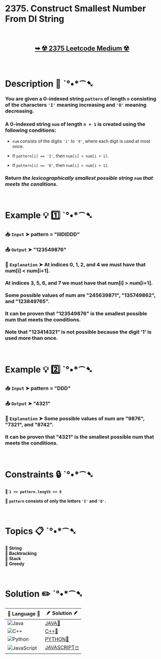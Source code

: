 # 2375. Construct Smallest Number From DI String

</br>

<h2 align="center"> 

<a href="https://leetcode.com/problems/construct-smallest-number-from-di-string/?envType=daily-question&envId=2025-02-18"><strong>➥ ☢️ 2375 Leetcode Medium ☢️ </strong></a>
</h2>

</br>

# Description 📜 ˋ°•*⁀➷

### You are given a 0-indexed string `pattern` of length `n` consisting of the characters `'I'` meaning increasing and `'D'` meaning decreasing.

### A 0-indexed string `num` of length `n + 1` is created using the following conditions:

- `num` consists of the digits `'1'` to `'9'`, where each digit is used at most once.

- If `pattern[i] == 'I'`, then `num[i] < num[i + 1]`.

- If `pattern[i] == 'D'`, then `num[i] > num[i + 1]`.

### Return *the lexicographically smallest possible string* `num` *that meets the conditions*.

</br>

# Example 💡 1️⃣ ˋ°•*⁀➷

  ### 📥 `Input`  ➤ pattern = "IIIDIDDD"

  ### 📤 `Output`  ➤ "123549876"

  ### 🔦 `Explanation`  ➤ At indices 0, 1, 2, and 4 we must have that num[i] < num[i+1].</br></br> At indices 3, 5, 6, and 7 we must have that num[i] > num[i+1].</br></br> Some possible values of num are "245639871", "135749862", and "123849765".</br></br> It can be proven that "123549876" is the smallest possible num that meets the conditions.</br></br> Note that "123414321" is not possible because the digit '1' is used more than once.

</br>

# Example 💡 2️⃣ ˋ°•*⁀➷

  ### 📥 `Input` ➤ pattern = "DDD"

  ### 📤 `Output`  ➤ "4321"

  ### 🔦 `Explanation` ➤ Some possible values of num are "9876", "7321", and "8742".</br></br> It can be proven that "4321" is the smallest possible num that meets the conditions.

</br>

# Constraints 🔒 ˋ°•*⁀➷

🔹 **`1 <= pattern.length <= 8`** </br>

🔹 **`pattern` consists of only the letters `'I'` and `'D'`.** </br>

</br>

# Topics 📋 ˋ°•*⁀➷

🔸 **String**  </br>
🔸 **Backtracking**  </br>
🔸 **Stack**  </br>
🔸 **Greedy**  </br>

</br>

# Solution ✏️ ˋ°•*⁀➷

| 📒 Language 📒  | 🪶 Solution 🪶 |
| ------------- | ------------- |
|  ![Java](https://img.shields.io/badge/java-%23ED8B00.svg?style=for-the-badge&logo=openjdk&logoColor=white)  | [JAVA🍁](https://github.com/Prakhar-002/LEETCODE/blob/main/%F0%9F%8D%84%20Daily%20Challenge%202025%20%F0%9F%8D%B3/%F0%9F%94%AC%20Examine%20Thoroughly%20%F0%9F%A7%AC/02%20Feb%20%F0%9F%92%90/18%20-%2002%20-%202025%20---%202375.%20Construct%20Smallest%20Number%20From%20DI%20String%20%E2%98%83%EF%B8%8F%20%F0%9F%8D%81%20%F0%9F%8D%B0%20%F0%9F%8E%B2/%F0%9F%8D%81JAVA%20-%202375.%20Construct%20Smallest%20Number%20From%20DI%20String.java) |
|  ![C++](https://img.shields.io/badge/c++-%2300599C.svg?style=for-the-badge&logo=c%2B%2B&logoColor=white)  | [C++🎲](https://github.com/Prakhar-002/LEETCODE/blob/main/%F0%9F%8D%84%20Daily%20Challenge%202025%20%F0%9F%8D%B3/%F0%9F%94%AC%20Examine%20Thoroughly%20%F0%9F%A7%AC/02%20Feb%20%F0%9F%92%90/18%20-%2002%20-%202025%20---%202375.%20Construct%20Smallest%20Number%20From%20DI%20String%20%E2%98%83%EF%B8%8F%20%F0%9F%8D%81%20%F0%9F%8D%B0%20%F0%9F%8E%B2/%F0%9F%8E%B2CPP%20-%202375.%20Construct%20Smallest%20Number%20From%20DI%20String.cpp)  |
|  ![Python](https://img.shields.io/badge/python-3670A0?style=for-the-badge&logo=python&logoColor=ffdd54)    | [PYTHON🍰](https://github.com/Prakhar-002/LEETCODE/blob/main/%F0%9F%8D%84%20Daily%20Challenge%202025%20%F0%9F%8D%B3/%F0%9F%94%AC%20Examine%20Thoroughly%20%F0%9F%A7%AC/02%20Feb%20%F0%9F%92%90/18%20-%2002%20-%202025%20---%202375.%20Construct%20Smallest%20Number%20From%20DI%20String%20%E2%98%83%EF%B8%8F%20%F0%9F%8D%81%20%F0%9F%8D%B0%20%F0%9F%8E%B2/%F0%9F%8D%B0PYTHON%20-%202375.%20Construct%20Smallest%20Number%20From%20DI%20String.py) |
| ![JavaScript](https://img.shields.io/badge/javascript-%23323330.svg?style=for-the-badge&logo=javascript&logoColor=%23F7DF1E)   | [JAVASCRIPT☃️](https://github.com/Prakhar-002/LEETCODE/blob/main/%F0%9F%8D%84%20Daily%20Challenge%202025%20%F0%9F%8D%B3/%F0%9F%94%AC%20Examine%20Thoroughly%20%F0%9F%A7%AC/02%20Feb%20%F0%9F%92%90/18%20-%2002%20-%202025%20---%202375.%20Construct%20Smallest%20Number%20From%20DI%20String%20%E2%98%83%EF%B8%8F%20%F0%9F%8D%81%20%F0%9F%8D%B0%20%F0%9F%8E%B2/%E2%98%83%EF%B8%8FJAVASCRIPT%20-%202375.%20Construct%20Smallest%20Number%20From%20DI%20String.js) |
